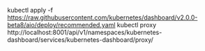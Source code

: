 kubectl apply -f https://raw.githubusercontent.com/kubernetes/dashboard/v2.0.0-beta8/aio/deploy/recommended.yaml
kubectl proxy
http://localhost:8001/api/v1/namespaces/kubernetes-dashboard/services/kubernetes-dashboard/proxy/
